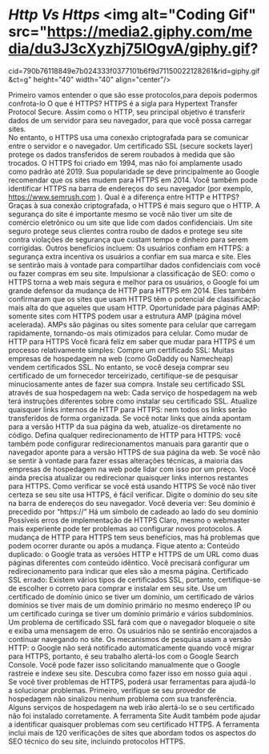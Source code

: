 # *Http Vs Https* <img alt="Coding Gif" src="https://media2.giphy.com/media/du3J3cXyzhj75IOgvA/giphy.gif?
  cid=790b76118849e7b024333f0377101b6f9d71150022128261&rid=giphy.gif&ct=g" height="40" width="40" align="center"/>&nbsp;<br/>

Primeiro vamos entender o que são esse protocolos,para depois podermos confrota-lo 
O que é HTTPS?
HTTPS é a sigla para Hypertext Transfer Protocol Secure. Assim como o HTTP, seu principal objetivo é transferir dados de um servidor para seu navegador, para que você possa carregar sites. <br/>
No entanto, o HTTPS usa uma conexão criptografada para se comunicar entre o servidor e o navegador. Um certificado SSL (secure sockets layer) protege os dados transferidos de serem roubados à medida que são trocados. 
O HTTPS foi criado em 1994, mas não foi amplamente usado como padrão até 2019. Sua popularidade se deve principalmente ao Google recomendar que os sites mudem para HTTPS em 2014. 
Você também pode identificar HTTPS na barra de endereços do seu navegador (por exemplo, https://www.semrush.com ).
Qual é a diferença entre HTTP e HTTPS?
Graças à sua conexão criptografada, o HTTPS é mais seguro que o HTTP. 
A segurança do site é importante mesmo se você não tiver um site de comércio eletrônico ou um site que lide com dados confidenciais. Um site seguro protege seus clientes contra roubo de dados e protege seu site contra violações de segurança que custam tempo e dinheiro para serem corrigidas. 
Outros benefícios incluem:
Os usuários confiam em HTTPS: a segurança extra incentiva os usuários a confiar em sua marca e site. Eles se sentirão mais à vontade para compartilhar dados confidenciais com você ou fazer compras em seu site. 
Impulsionar a classificação de SEO: como o HTTPS torna a web mais segura e melhor para os usuários, o Google foi um grande defensor da mudança de HTTP para HTTPS em 2014. Eles também confirmaram que os sites que usam HTTPS têm o potencial de classificação mais alta do que aqueles que usam HTTP.
Oportunidade para páginas AMP: somente sites com HTTPS podem usar a estrutura AMP (página móvel acelerada). AMPs são páginas ou sites somente para celular que carregam rapidamente, tornando-os mais otimizados para celular. 
Como mudar de HTTP para HTTPS
Você ficará feliz em saber que mudar para HTTPS é um processo relativamente simples:
Compre um certificado SSL: Muitas empresas de hospedagem na web (como GoDaddy ou Namecheap) vendem certificados SSL. No entanto, se você deseja comprar seu certificado de um fornecedor terceirizado, certifique-se de pesquisar minuciosamente antes de fazer sua compra. 
Instale seu certificado SSL através de sua hospedagem na web: Cada serviço de hospedagem na web terá instruções diferentes sobre como instalar seu certificado SSL. 
Atualize quaisquer links internos de HTTP para HTTPS: nem todos os links serão transferidos de forma organizada. Se você notar links que ainda apontam para a versão HTTP da sua página da web, atualize-os diretamente no código.
Defina qualquer redirecionamento de HTTP para HTTPS: você também pode configurar redirecionamentos manuais para garantir que o navegador aponte para a versão HTTPS de sua página da web.
Se você não se sentir à vontade para fazer essas alterações técnicas, a maioria das empresas de hospedagem na web pode lidar com isso por um preço. Você ainda precisa atualizar ou redirecionar quaisquer links internos restantes para HTTPS.
Como verificar se você está usando HTTPS
Se você não tiver certeza se seu site usa HTTPS, é fácil verificar. Digite o domínio do seu site na barra de endereços do seu navegador. Você deveria ver:
Seu domínio é precedido por “https://”
Há um símbolo de cadeado ao lado do seu domínio 
Possíveis erros de implementação de HTTPS
Claro, mesmo o webmaster mais experiente pode ter problemas ao configurar novos protocolos. A mudança de HTTP para HTTPS tem seus benefícios, mas há problemas que podem ocorrer durante ou após a mudança. Fique atento a:
Conteúdo duplicado: o Google trata as versões HTTP e HTTPS de um URL como duas páginas diferentes com conteúdo idêntico. Você precisará configurar um redirecionamento para indicar que eles são a mesma página. 
Certificado SSL errado: Existem vários tipos de certificados SSL, portanto, certifique-se de escolher o correto para comprar e instalar em seu site. Use um certificado de domínio único se tiver um domínio, um certificado de vários domínios se tiver mais de um domínio primário no mesmo endereço IP ou um certificado curinga se tiver um domínio primário e vários subdomínios. 
Um problema de certificado SSL fará com que o navegador bloqueie o site e exiba uma mensagem de erro. Os usuários não se sentirão encorajados a continuar navegando no site. 
Os mecanismos de pesquisa usam a versão HTTP: o Google não será notificado automaticamente quando você migrar para HTTPS, portanto, é seu trabalho alertá-los com o Google Search Console. Você pode fazer isso solicitando manualmente que o Google rastreie e indexe seu site. Descubra como fazer isso em nosso guia aqui . 
Se você tiver problemas de HTTPS, poderá usar ferramentas para ajudá-lo a solucionar problemas. Primeiro, verifique se seu provedor de hospedagem não sinalizou nenhum problema com sua transferência. Alguns serviços de hospedagem na web irão alertá-lo se o seu certificado não foi instalado corretamente. 
A ferramenta Site Audit também pode ajudar a identificar quaisquer problemas com seu certificado HTTPS. A ferramenta inclui mais de 120 verificações de sites que abordam todos os aspectos do SEO técnico do seu site, incluindo protocolos HTTPS.
